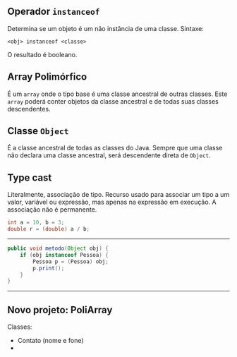 ## Operador `instanceof`

Determina se um objeto é um não instância de uma classe.
Sintaxe:

`<obj> instanceof <classe>`

O resultado é booleano.

## Array Polimórfico

É um `array` onde o tipo base é uma classe ancestral de outras classes. Este `array` poderá conter objetos da classe ancestral e de todas suas classes descendentes.

## Classe `Object`

É a classe ancestral de todas as classes do Java.
Sempre que uma classe não declara uma classe ancestral, será descendente direta de `Object`.

## Type cast

Literalmente, associação de tipo.
Recurso usado para associar um tipo a um valor, variável ou expressão, mas apenas na expressão em execução. A associação não é permanente.

```java
int a = 10, b = 3;
double r = (double) a / b;
```
---
```java
public void metodo(Object obj) {
	if (obj instanceof Pessoa) {
		Pessoa p = (Pessoa) obj;
		p.print();
	}
}
```

---

## Novo projeto: PoliArray
Classes:
- Contato (nome e fone)
- 
<!--stackedit_data:
eyJoaXN0b3J5IjpbMjcwMjIxMjMsMTM4MjA5MjA1NSwtMjY3Nz
Q3ODE5LC0xMTYzNDgzNTkxLDMwOTExOTE4NiwzNTIzNzQyNDYs
OTUzMjM4NjQzLC0xNzMyNjgzMzk1LDczMDk5ODExNl19
-->